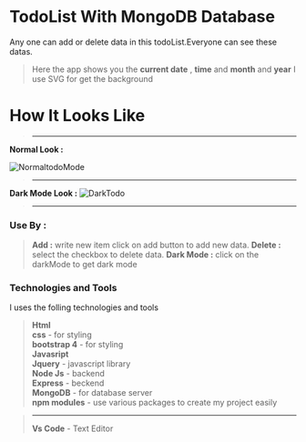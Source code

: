 # TodoList With MongoDB Database
Any one can add or delete data in this todoList.Everyone can see these datas.
> Here the app shows you the **current date** , **time** and **month** and **year** 
> I use SVG for get the background 
# How It Looks Like  
 >---
   **Normal Look :**
   
![NormaltodoMode](https://user-images.githubusercontent.com/50637985/97842985-8b5fef80-1d0e-11eb-824a-b166cc0a5b53.png)
>----
**Dark Mode Look :**
![DarkTodo](https://user-images.githubusercontent.com/50637985/97843197-e265c480-1d0e-11eb-9089-1f2f0679aa90.png)

>---
### Use By :
> **Add :** write new item click on add button  to add new data.
> **Delete :** select the checkbox to delete data.
> **Dark Mode :** click on the darkMode to get dark mode

### Technologies and Tools
I uses the folling technologies and tools
 > **Html**        <br/>
 > **css** - for styling <br/>
 > **bootstrap 4** - for styling <br/>
 > **Javasript**  <br/>
 > **Jquery** - javascript library <br/>
 > **Node Js** - backend <br/>
 > **Express** - beckend  <br/>
 > **MongoDB** -  for database server  <br/>
 > **npm modules** - use various packages to create my project easily  <br/>
 
 
 >****
 >**Vs Code** - Text Editor

   
